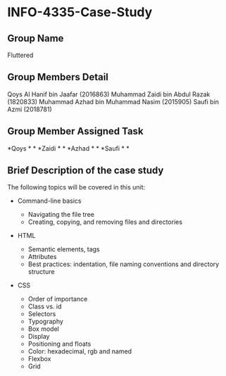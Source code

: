 # INFO-4335-Case-Study

## Group Name
Fluttered

## Group Members Detail
Qoys Al Hanif bin Jaafar (2016863)
Muhammad Zaidi bin Abdul Razak (1820833)
Muhammad Azhad bin Muhammad Nasim (2015905)
Saufi bin Azmi (2018781)

## Group Member Assigned Task
*Qoys
 *
 *
*Zaidi
 *
 *
*Azhad
 *
 *
*Saufi
 *
 *

## Brief Description of the case study

The following topics will be covered in this unit:
* Command-line basics
  * Navigating the file tree
  * Creating, copying, and removing files and directories
  
* HTML
  * Semantic elements, tags
  * Attributes
  * Best practices: indentation, file naming conventions and directory structure
  
* CSS
  * Order of importance
  * Class vs. id
  * Selectors
  * Typography
  * Box model
  * Display
  * Positioning and floats
  * Color: hexadecimal, rgb and named
  * Flexbox
  * Grid
  
